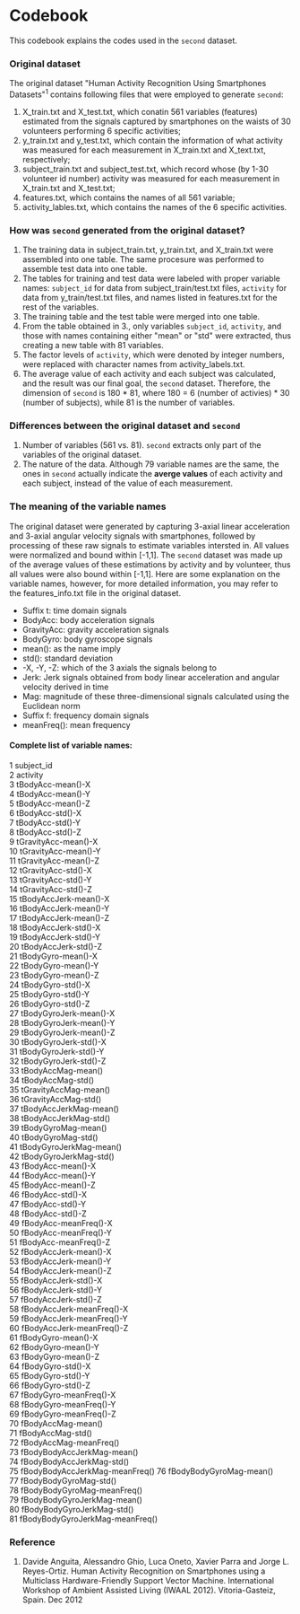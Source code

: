 Codebook
=========
This codebook explains the codes used in the `second` dataset.

### Original dataset

The original dataset "Human Activity Recognition Using Smartphones Datasets"<sup>1</sup> contains following files that were employed to generate `second`:
 1. X_train.txt and X_test.txt, which conatin 561 variables (features) estimated from the signals captured by smartphones on the waists of 30 volunteers performing 6 specific activities; 
 2. y_train.txt and y_test.txt, which contain the information of what activity was measured for each measurement in X_train.txt and X_text.txt, respectively;
 3. subject_train.txt and subject_test.txt, which record whose (by 1-30 volunteer id number) activity was measured for each measurement in X_train.txt and X_test.txt;
 4. features.txt, which contains the names of all 561 variable;
 5. activity_lables.txt, which contains the names of the 6 specific activities.
 
 
### How was `second` generated from the original dataset?

 1. The training data in subject_train.txt, y_train.txt, and X_train.txt were assembled into one table. The same procesure was performed to assemble test data into one table. 
 2. The tables for training and test data were labeled with proper variable names: `subject_id` for data from subject_train/test.txt files, `activity` for data from y_train/test.txt files, and names listed in features.txt for the rest of the variables.
 3. The training table and the test table were merged into one table.
 4. From the table obtained in 3., only variables `subject_id`, `activity`, and those with names containing either "mean" or "std" were extracted, thus creating a new table with 81 variables.
 5. The factor levels of `activity`, which were denoted by integer numbers, were replaced with character names from activity_labels.txt.
 6. The average value of each activity and each subject was calculated, and the result was our final goal, the `second` dataset. Therefore, the dimension of `second` is 180 * 81, where 180 = 6 (number of activies) * 30 (number of subjects), while 81 is the number of variables. 
 
 
### Differences between the original dataset and `second`

 1. Number of variables (561 vs. 81). `second` extracts only part of the variables of the original dataset.
 2. The nature of the data. Although 79 variable names are the same, the ones in `second` actually indicate the **averge values** of each activity and each subject, instead of the value of each measurement.
 

### The meaning of the variable names 

The original dataset were generated by capturing 3-axial linear acceleration and 3-axial angular velocity signals with smartphones, followed by processing of these raw signals to estimate variables intersted in. All values were normalized and bound within [-1,1]. The `second` dataset was made up of the average values of these estimations by activity and by volunteer, thus all values were also bound within [-1,1]. Here are some explanation on the variable names, however, for more detailed information, you may refer to the features_info.txt file in the original dataset.

 * Suffix t:      time domain signals
 * BodyAcc:       body acceleration signals
 * GravityAcc:    gravity acceleration signals
 * BodyGyro:      body gyroscope signals    
 * mean():        as the name imply
 * std():         standard deviation
 * -X, -Y, -Z:    which of the 3 axials the signals belong to
 * Jerk:          Jerk signals obtained from body linear acceleration and angular velocity derived in time
 * Mag:           magnitude of these three-dimensional signals calculated using the Euclidean norm
 * Suffix f:      frequency domain signals
 * meanFreq():    mean frequency     

 
#### Complete list of variable names:
 1 subject_id                     
 2 activity                       
 3 tBodyAcc-mean()-X              
 4 tBodyAcc-mean()-Y              
 5 tBodyAcc-mean()-Z              
 6 tBodyAcc-std()-X               
 7 tBodyAcc-std()-Y               
 8 tBodyAcc-std()-Z               
 9 tGravityAcc-mean()-X           
10 tGravityAcc-mean()-Y           
11 tGravityAcc-mean()-Z           
12 tGravityAcc-std()-X            
13 tGravityAcc-std()-Y            
14 tGravityAcc-std()-Z            
15 tBodyAccJerk-mean()-X          
16 tBodyAccJerk-mean()-Y          
17 tBodyAccJerk-mean()-Z          
18 tBodyAccJerk-std()-X           
19 tBodyAccJerk-std()-Y           
20 tBodyAccJerk-std()-Z           
21 tBodyGyro-mean()-X             
22 tBodyGyro-mean()-Y             
23 tBodyGyro-mean()-Z             
24 tBodyGyro-std()-X              
25 tBodyGyro-std()-Y              
26 tBodyGyro-std()-Z              
27 tBodyGyroJerk-mean()-X         
28 tBodyGyroJerk-mean()-Y         
29 tBodyGyroJerk-mean()-Z         
30 tBodyGyroJerk-std()-X          
31 tBodyGyroJerk-std()-Y          
32 tBodyGyroJerk-std()-Z          
33 tBodyAccMag-mean()             
34 tBodyAccMag-std()              
35 tGravityAccMag-mean()          
36 tGravityAccMag-std()           
37 tBodyAccJerkMag-mean()         
38 tBodyAccJerkMag-std()          
39 tBodyGyroMag-mean()            
40 tBodyGyroMag-std()             
41 tBodyGyroJerkMag-mean()        
42 tBodyGyroJerkMag-std()         
43 fBodyAcc-mean()-X              
44 fBodyAcc-mean()-Y              
45 fBodyAcc-mean()-Z              
46 fBodyAcc-std()-X               
47 fBodyAcc-std()-Y               
48 fBodyAcc-std()-Z               
49 fBodyAcc-meanFreq()-X          
50 fBodyAcc-meanFreq()-Y          
51 fBodyAcc-meanFreq()-Z          
52 fBodyAccJerk-mean()-X          
53 fBodyAccJerk-mean()-Y          
54 fBodyAccJerk-mean()-Z          
55 fBodyAccJerk-std()-X           
56 fBodyAccJerk-std()-Y           
57 fBodyAccJerk-std()-Z           
58 fBodyAccJerk-meanFreq()-X      
59 fBodyAccJerk-meanFreq()-Y      
60 fBodyAccJerk-meanFreq()-Z      
61 fBodyGyro-mean()-X             
62 fBodyGyro-mean()-Y             
63 fBodyGyro-mean()-Z             
64 fBodyGyro-std()-X              
65 fBodyGyro-std()-Y              
66 fBodyGyro-std()-Z              
67 fBodyGyro-meanFreq()-X         
68 fBodyGyro-meanFreq()-Y         
69 fBodyGyro-meanFreq()-Z         
70 fBodyAccMag-mean()             
71 fBodyAccMag-std()              
72 fBodyAccMag-meanFreq()         
73 fBodyBodyAccJerkMag-mean()     
74 fBodyBodyAccJerkMag-std()      
75 fBodyBodyAccJerkMag-meanFreq() 
76 fBodyBodyGyroMag-mean()        
77 fBodyBodyGyroMag-std()         
78 fBodyBodyGyroMag-meanFreq()    
79 fBodyBodyGyroJerkMag-mean()    
80 fBodyBodyGyroJerkMag-std()     
81 fBodyBodyGyroJerkMag-meanFreq()

### Reference

 1. Davide Anguita, Alessandro Ghio, Luca Oneto, Xavier Parra and Jorge L. Reyes-Ortiz. Human Activity Recognition on Smartphones using a Multiclass Hardware-Friendly Support Vector Machine. International Workshop of Ambient Assisted Living (IWAAL 2012). Vitoria-Gasteiz, Spain. Dec 2012